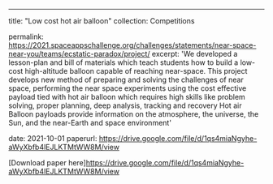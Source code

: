 ---
title: "Low cost hot air balloon"
collection: Competitions

permalink: https://2021.spaceappschallenge.org/challenges/statements/near-space-near-you/teams/ecstatic-paradox/project/
excerpt: 'We developed a lesson-plan and bill of materials which teach students how to build a low-cost high-altitude balloon capable of reaching near-space. This project develops new method of preparing and solving the challenges of near space, performing the near space experiments using the cost effective payload tied with hot air balloon which requires high skills like problem solving, proper planning, deep analysis, tracking and recovery Hot air Balloon payloads provide information on the atmosphere, the universe, the Sun, and the near-Earth and space environment'

date: 2021-10-01
paperurl: https://drive.google.com/file/d/1qs4miaNgyhe-aWyXbfb4lEJLKTMtWW8M/view

[Download paper here]https://drive.google.com/file/d/1qs4miaNgyhe-aWyXbfb4lEJLKTMtWW8M/view